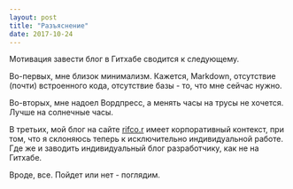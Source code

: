 ```yaml
---
layout: post
title: "Разъяснение"
date: 2017-10-24
---
```


Мотивация завести блог в Гитхабе сводится к следующему.

Во-первых, мне близок минимализм. Кажется, Markdown, отсутствие (почти) встроенного кода, отсутствие базы - то, что мне сейчас нужно.

Во-вторых, мне надоел Вордпресс, а менять часы на трусы не хочется. Лучше на солнечные часы.

В третьих, мой блог на сайте [rifco.r](https://rifco.ru/blog) имеет корпоративный контекст, при том, что я склоняюсь теперь к исключительно индивидуальной работе. Где же и заводить индивидуальный блог разработчику, как не на Гитхабе.

Вроде, все. Пойдет или нет - поглядим.

